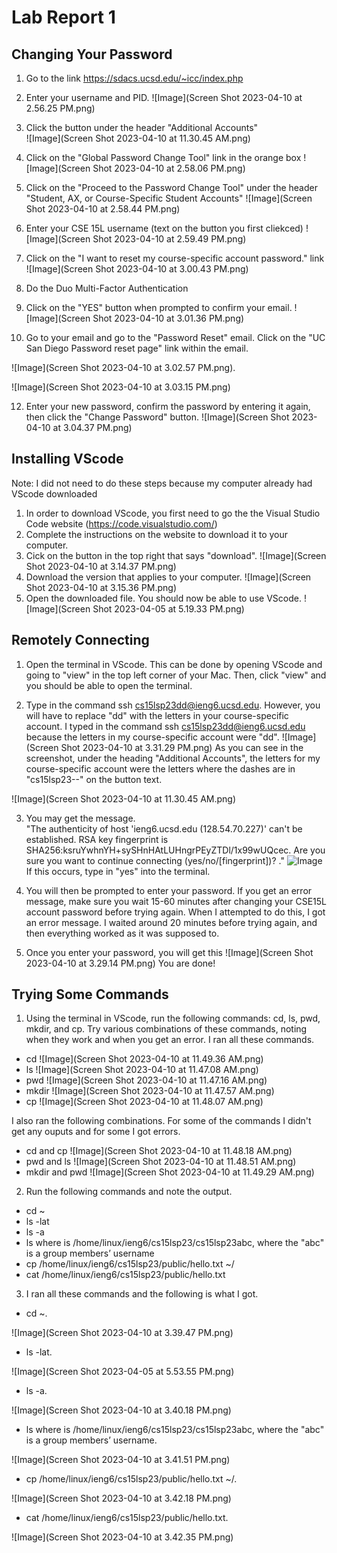 # Lab Report 1

## Changing Your Password
1. Go to the link https://sdacs.ucsd.edu/~icc/index.php
2. Enter your username and PID. ![Image](Screen Shot 2023-04-10 at 2.56.25 PM.png)
3. Click the button under the header "Additional Accounts"  
![Image](Screen Shot 2023-04-10 at 11.30.45 AM.png)

4. Click on the "Global Password Change Tool" link in the orange box ![Image](Screen Shot 2023-04-10 at 2.58.06 PM.png)
6. Click on the "Proceed to the Password Change Tool" under the header "Student, AX, or Course-Specific Student Accounts" ![Image](Screen Shot 2023-04-10 at 2.58.44 PM.png)
7. Enter your CSE 15L username (text on the button you first cliekced) ![Image](Screen Shot 2023-04-10 at 2.59.49 PM.png)
8. Click on the "I want to reset my course-specific account password." link ![Image](Screen Shot 2023-04-10 at 3.00.43 PM.png)
9. Do the Duo Multi-Factor Authentication
10. Click on the "YES" button when prompted to confirm your email. ![Image](Screen Shot 2023-04-10 at 3.01.36 PM.png)
11. Go to your email and go to the "Password Reset" email. Click on the "UC San Diego Password reset page" link within the email.  

![Image](Screen Shot 2023-04-10 at 3.02.57 PM.png).  

![Image](Screen Shot 2023-04-10 at 3.03.15 PM.png)

12. Enter your new password, confirm the password by entering it again, then click the "Change Password" button. ![Image](Screen Shot 2023-04-10 at 3.04.37 PM.png)


## Installing VScode

Note: I did not need to do these steps because my computer already had VScode downloaded

1. In order to download VScode, you first need to go the the Visual Studio Code website (https://code.visualstudio.com/) 
2. Complete the instructions on the website to download it to your computer. 
3. Cick on the button in the top right that says "download". ![Image](Screen Shot 2023-04-10 at 3.14.37 PM.png)
4. Download the version that applies to your computer. ![Image](Screen Shot 2023-04-10 at 3.15.36 PM.png)
5. Open the downloaded file. You should now be able to use VScode. ![Image](Screen Shot 2023-04-05 at 5.19.33 PM.png)

## Remotely Connecting

1. Open the terminal in VScode. This can be done by opening VScode and going to "view" in the top left corner of your Mac. Then, click "view" and you should be able to open the terminal.

2. Type in the command ssh cs15lsp23dd@ieng6.ucsd.edu. However, you will have to replace "dd" with the letters in your course-specific account. I typed in the command ssh cs15lsp23dd@ieng6.ucsd.edu because the letters in my course-specific account were "dd". ![Image](Screen Shot 2023-04-10 at 3.31.29 PM.png) As you can see in the screenshot, under the heading "Additional Accounts", the letters for my course-specific account were the letters where the dashes are in "cs15lsp23--" on the button text.  

![Image](Screen Shot 2023-04-10 at 11.30.45 AM.png)

3. You may get the message.  
"The authenticity of host 'ieng6.ucsd.edu (128.54.70.227)' can't be established.
RSA key fingerprint is SHA256:ksruYwhnYH+sySHnHAtLUHngrPEyZTDl/1x99wUQcec.
Are you sure you want to continue connecting (yes/no/[fingerprint])? ." 
![Image](imageName.png) If this occurs, type in "yes" into the terminal.

4. You will then be prompted to enter your password. If you get an error message, make sure you wait 15-60 minutes after changing your CSE15L account password before trying again. When I attempted to do this, I got an error message. I waited around 20 minutes before trying again, and then everything worked as it was supposed to.

5. Once you enter your password, you will get this ![Image](Screen Shot 2023-04-10 at 3.29.14 PM.png) You are done!


## Trying Some Commands

1. Using the terminal in VScode, run the following commands: cd, ls, pwd, mkdir, and cp. Try various combinations of these commands, noting when they work and when you get an error. I ran all these commands.
* cd 
![Image](Screen Shot 2023-04-10 at 11.49.36 AM.png)
* ls
![Image](Screen Shot 2023-04-10 at 11.47.08 AM.png)
* pwd
![Image](Screen Shot 2023-04-10 at 11.47.16 AM.png)
* mkdir
![Image](Screen Shot 2023-04-10 at 11.47.57 AM.png)
* cp
![Image](Screen Shot 2023-04-10 at 11.48.07 AM.png)

I also ran the following combinations. For some of the commands I didn't get any ouputs and for some I got errors.
* cd and cp
![Image](Screen Shot 2023-04-10 at 11.48.18 AM.png)
* pwd and ls
![Image](Screen Shot 2023-04-10 at 11.48.51 AM.png)
* mkdir and pwd
![Image](Screen Shot 2023-04-10 at 11.49.29 AM.png)


2. Run the following commands and note the output. 
* cd ~
* ls -lat
* ls -a
* ls <directory> where <directory> is /home/linux/ieng6/cs15lsp23/cs15lsp23abc, where the "abc" is a group members’ username
* cp /home/linux/ieng6/cs15lsp23/public/hello.txt ~/
* cat /home/linux/ieng6/cs15lsp23/public/hello.txt

3. I ran all these commands and the following is what I got.
* cd ~. 

![Image](Screen Shot 2023-04-10 at 3.39.47 PM.png)
* ls -lat. 

![Image](Screen Shot 2023-04-05 at 5.53.55 PM.png)
* ls -a. 

![Image](Screen Shot 2023-04-10 at 3.40.18 PM.png)
* ls <directory> where <directory> is /home/linux/ieng6/cs15lsp23/cs15lsp23abc, where the "abc" is a group members’ username. 

![Image](Screen Shot 2023-04-10 at 3.41.51 PM.png)
* cp /home/linux/ieng6/cs15lsp23/public/hello.txt ~/. 

![Image](Screen Shot 2023-04-10 at 3.42.18 PM.png)
* cat /home/linux/ieng6/cs15lsp23/public/hello.txt. 

![Image](Screen Shot 2023-04-10 at 3.42.35 PM.png)


